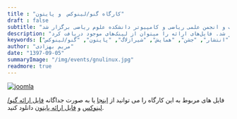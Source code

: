 ```yaml
---
title : "کارگاه گنو/لینوکس  و پایتون"
draft : false
subtitle: "کارگاه تخصصی  گنو/لینوکس و پایتون با همکاری شیرازلاگ و انجمن علمی ریاضی و کامپیوتر دانشکده علوم ریاضی برگزار شد."
description: "کارگاه تخصصی و عملی لینوکس و پایتون با همکاری شیرازلاگ و انجمن علمی ریاضی و کامپیوتر دانشکده علوم ریاضی شیراز برگزار شد. فایل‌های ارائه را میتوان از لینک‌های موجود دریافت کرد."
keywords: ["اوبونتو", "انتشار", "جشن", "همایش", "شیرازلاگ", "پایتون", "گنو/لینوکس"]
author: "مریم بهزادی"
date: "1397-09-05"
summaryImage: "/img/events/gnulinux.jpg"
readmore: true
---
```


[![joomla](/img/events/gnulinux.jpg)](/img/events/gnulinux.jpg)

فایل های مربوط به این کارگاه را می توانید از
[اینجا](https://framagit.org/shirazlug/resources/tree/master/presentations/workshop-ubuntu-python)
یا به صورت جداگانه
[فایل ارائه گنو/لینوکس](https://www.slideshare.net/ShirazLUG/ubuntu-workshop)
و
[فایل ارائه پایتون](https://www.slideshare.net/ShirazLUG/python-workshop-124135963)
دانلود کنید.
